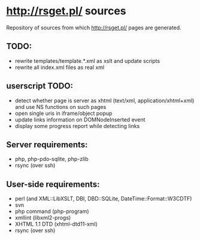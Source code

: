 http://rsget.pl/ sources
========================

Repository of sources from which <http://rsget.pl/> pages are generated.

## TODO:

- rewrite templates/template.\*.xml as xslt and update scripts
- rewrite all index.xml files as real xml


## userscript TODO:

- detect whether page is server as xhtml (text/xml, application/xhtml+xml)
  and use NS functions on such pages
- open single uris in iframe/object popup
- update links information on DOMNodeInserted event
- display some progress report while detecting links


## Server requirements:

- php, php-pdo-sqlite, php-zlib
- rsync (over ssh)


## User-side requirements:

- perl (and XML::LibXSLT, DBI, DBD::SQLite, DateTime::Format::W3CDTF)
- svn
- php command (php-program)
- xmllint (libxml2-progs)
- XHTML 1.1 DTD (xhtml-dtd11-xml)
- rsync (over ssh)
